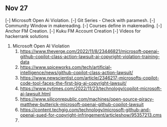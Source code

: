 

Nov 27
------------
[-] Microsoft Open Ai Violation.
[-] Git Series - Check with paramesh. 
[-] Community Window in makereading. 
[-] Courses define in makereading. 
[-] Anchor FM Creation. 
[-] Kuku FM Account Creation
[-] Videos for hackerrank solutions


1. Microsoft Open AI Violation 
	1. https://www.theverge.com/2022/11/8/23446821/microsoft-openai-github-copilot-class-action-lawsuit-ai-copyright-violation-training-data
	2. https://www.spiceworks.com/tech/artificial-intelligence/news/github-copilot-class-action-lawsuit/
	3. https://www.newscientist.com/article/2346217-microsofts-copilot-code-tool-faces-the-first-big-ai-copyright-lawsuit/
	4. https://www.nytimes.com/2022/11/23/technology/copilot-microsoft-ai-lawsuit.html
	5. https://www.siliconrepublic.com/machines/open-source-piracy-matthew-butterick-microsoft-openai-github-copilot-lawsuit
	6. https://content.techgig.com/technology/microsoft-github-and-openai-sued-for-copyright-infringement/articleshow/95357213.cms
	7. 